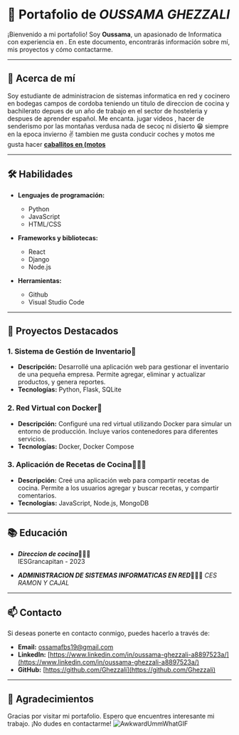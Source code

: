 # 🌟 Portafolio de _**OUSSAMA GHEZZALI**_

¡Bienvenido a mi portafolio! Soy **Oussama**, un apasionado de Informatica con experiencia en . En este documento, encontrarás información sobre mí, mis proyectos y cómo contactarme. 

---

## 👤 Acerca de mí

Soy estudiante de administracion de sistemas informatica en red  y cocinero en bodegas campos de cordoba 
teniendo  un titulo de direccion de cocina y bachilerato  depues de un año de trabajo en el sector de hosteleria y despues de aprender español. Me encanta.
jugar videos , hacer de senderismo por las montañas verdusa nada de secoç ni disierto 😁 siempre en la epoca invierno ✌️ tambien me gusta conducir coches y motos me gusta hacer [**caballitos en (motos**]( https://tinyurl.com/35c9hvwx)

---  

## 🛠 Habilidades

- **Lenguajes de programación:**
  - Python
  - JavaScript      
  - HTML/CSS

- **Frameworks y bibliotecas:**
  - React
  - Django
  - Node.js

- **Herramientas:**
  - Github
  - Visual Studio Code

---

## 💼 Proyectos Destacados

### 1. **Sistema de Gestión de Inventario📖**
- **Descripción:** Desarrollé una aplicación web para gestionar el inventario de una pequeña empresa. Permite agregar, eliminar y actualizar productos, y genera reportes.
- **Tecnologías:** Python, Flask, SQLite

### 2. **Red Virtual con Docker🥽**
- **Descripción:** Configuré una red virtual utilizando Docker para simular un entorno de producción. Incluye varios contenedores para diferentes servicios.
- **Tecnologías:** Docker, Docker Compose

### 3. **Aplicación de Recetas de Cocina👨🏼‍🍳**
- **Descripción:** Creé una aplicación web para compartir recetas de cocina. Permite a los usuarios agregar y buscar recetas, y compartir comentarios.
- **Tecnologías:** JavaScript, Node.js, MongoDB

---

## 📚 Educación

- _**Direccion de cocina**_👨🏼‍🍳  
  IESGrancapitan - 2023

- _**ADMINISTRACION DE SISTEMAS INFORMATICAS EN RED**_🧑🏼‍💻
  _CES RAMON Y CAJAL_ 

---

## 📫 Contacto

Si deseas ponerte en contacto conmigo, puedes hacerlo a través de:

- **Email:** [ossamafbs19@gmail.com ](ossamafbs19@gmail.com)
- **LinkedIn:** [https://www.linkedin.com/in/oussama-ghezzali-a8897523a/](https://www.linkedin.com/in/oussama-ghezzali-a8897523a/)
- **GitHub:** [https://github.com/Ghezzali](https://github.com/Ghezzali)

---

## 🎉 Agradecimientos

Gracias por visitar mi portafolio. Espero que encuentres interesante mi trabajo. ¡No dudes en contactarme!
 ![AwkwardUmmWhatGIF](https://github.com/user-attachments/assets/c7da48e4-cefd-412e-83d2-c7cf66217794)
